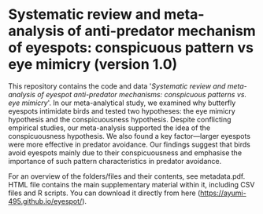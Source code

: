 # Systematic review and meta-analysis of anti-predator mechanism of eyespots: conspicuous pattern vs eye mimicry (version 1.0)

This repository contains the code and data '_Systematic review and meta-analysis of eyespot anti-predator mechanisms: conspicuous patterns vs. eye mimicry_'. In our meta-analytical study, we examined why butterfly eyespots intimidate birds and tested two hypotheses: the eye mimicry hypothesis and the conspicuousness hypothesis. Despite conflicting empirical studies, our meta-analysis supported the idea of the conspicuousness hypothesis. We also found a key factor—larger eyespots were more effective in predator avoidance. Our findings suggest that birds avoid eyespots mainly due to their conspicuousness and emphasise the importance of such pattern characteristics in predator avoidance.

For an overview of the folders/files and their contents, see metadata.pdf. HTML file contains the main supplementary material within it, including CSV files and R scripts. You can download it directly from here (https://ayumi-495.github.io/eyespot/).
